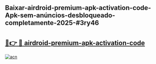 ## Baixar-airdroid-premium-apk-activation-code-Apk-sem-anúncios-desbloqueado-completamente-2025-#3ry46

# <h2><a href="https://ainizakaria.my?title=airdroid-premium-apk-activation-code&ref=20M">🔗👉 🔴 airdroid-premium-apk-activation-code</a></h2>

[![acn](https://github.com/user-attachments/assets/0f9c940e-d8b0-45ae-aac7-cd30a18b3e1c)](https://ainizakaria.my?title=airdroid-premium-apk-activation-code&ref=20M)

